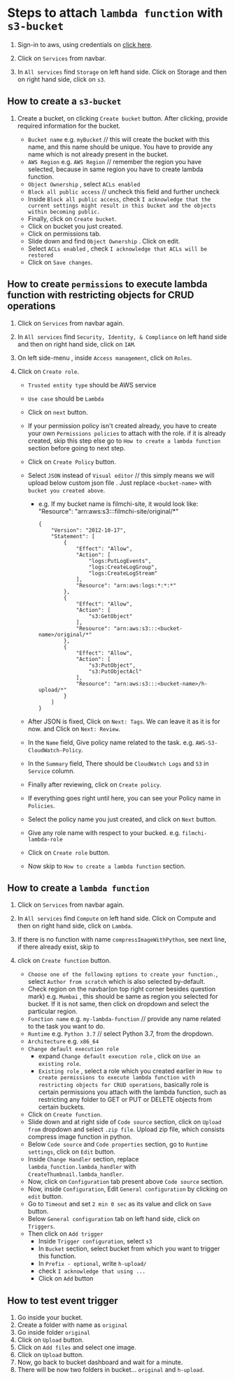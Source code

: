 # Steps to attach `lambda function` with `s3-bucket`

1. Sign-in to aws, using credentials on [click here](https://console.aws.amazon.com/).

1. Click on `Services` from navbar.

1. In `All services` find `Storage` on left hand side. Click on Storage and then on right hand side, click on `s3`.

## How to create a `s3-bucket`

1. Create a bucket, on clicking `Create bucket` button. After clicking, provide required information for the bucket.

    * `Bucket name` e.g. `myBucket`    // this will create the bucket with this name, and this name should be unique. You have to provide any name which is not already present in the bucket.
    * `AWS Region` e.g. `AWS Region`   // remember the region you have selected, because in same region you have to create lambda function.
    * `Object Ownership` , select `ACLs enabled` 
    * `Block all public access`    // uncheck this field and further uncheck 
    * Inside `Block all public access`, check `I acknowledge that the current settings might result in this bucket and the objects within becoming public.`
    * Finally, click on `Create bucket`.
    * Click on bucket you just created.
    * Click on permissions tab.
    * Slide down and find `Object Ownership` . Click on edit.
    * Select `ACLs enabled` , check `I acknowledge that ACLs will be restored`
    * Click on `Save changes`.

## How to create `permissions` to execute lambda function with restricting objects for CRUD operations

1. Click on `Services` from navbar again.

1. In `All services` find `Security, Identity, & Compliance` on left hand side and then on right hand side, click on `IAM`.

1. On left side-menu , inside `Access management`,  click on `Roles`.

1. Click on `Create role`.
    
    * `Trusted entity type` should be AWS service
    * `Use case` should be `Lambda` 
    * Click on `next` button.
    * If your permission policy isn't created already, you have to create your own `Permissions policies` to attach with the role. if it is already created, skip this step else go to `How to create a lambda function` section before going to next step.
    * Click on `Create Policy` button.
    * Select `JSON` instead of `Visual editor` // this simply means we will upload below custom json file . Just replace `<bucket-name>` with `bucket you created above`.
        * e.g. If my bucket name is filmchi-site, it would look like:
            "Resource": "arn:aws:s3:::filmchi-site/original/*"
            ```
            {
                "Version": "2012-10-17",
                "Statement": [
                    {
                        "Effect": "Allow",
                        "Action": [
                            "logs:PutLogEvents",
                            "logs:CreateLogGroup",
                            "logs:CreateLogStream"
                        ],
                        "Resource": "arn:aws:logs:*:*:*"
                    },
                    {
                        "Effect": "Allow",
                        "Action": [
                            "s3:GetObject"
                        ],
                        "Resource": "arn:aws:s3:::<bucket-name>/original/*"
                    },
                    {
                        "Effect": "Allow",
                        "Action": [
                            "s3:PutObject",
                            "s3:PutObjectAcl"
                        ],
                        "Resource": "arn:aws:s3:::<bucket-name>/h-upload/*"
                    }
                ]
            }
            
            ```

    * After JSON is fixed,  Click on `Next: Tags`. We can leave it as it is for now. and Click on `Next: Review`.
    * In the `Name` field, Give policy name related to the task. e.g. `AWS-S3-CloudWatch-Policy`.
    * In the `Summary` field, There should be `CloudWatch Logs` and `S3` in `Service` column.
    * Finally after reviewing, click on `Create policy`.
    * If everything goes right until here, you can see your Policy name in `Policies`.
    * Select the policy name you just created, and click on `Next` button.
    * Give any role name with respect to your bucked. e.g. `filmchi-lambda-role` 
    * Click on `Create role` button.
    * Now skip to `How to create a lambda function` section.


## How to create a `lambda function`

1. Click on `Services` from navbar again.

1. In `All services` find `Compute` on left hand side. Click on Compute and then on right hand side, click on `Lambda`.

1. If there is no function with name `compressImageWithPython`, see next line, if there already exist, skip to 

1. click on `Create function` button.

    * `Choose one of the following options to create your function.`, select `Author from scratch` which is also selected by-default.
    * Check region on the navbar(on top right corner besides question mark) e.g. `Mumbai` , this should be same as region you selected for bucket. If it is not same, then click on dropdown and select the particular region.
    * `Function name` e.g. `my-lambda-function`   // provide any name related to the task you want to do.
    * `Runtime`  e.g. `Python 3.7`  //  select Python 3.7, from the dropdown.
    * `Architecture` e.g. `x86_64`
    * `Change default execution role`
        * expand `Change default execution role` , click on `Use an existing role`.
        * `Existing role` , select a role which you created earlier in `How to create permissions to execute lambda function with restricting objects for CRUD operations`, basically role is certain permissions you attach with the lambda function, such as restricting any folder to GET or PUT or DELETE objects from certain buckets.
    * Click on `Create function`.
    * Slide down and at right side of `Code source` section, click on `Upload from` dropdown and select `.zip file`. Upload zip file, which consists compress image function in python.
    *  Below `Code source` and `Code properties` section, go to `Runtime settings`, click on `Edit` button.
    * Inside `Change Handler` section, replace `lambda_function.lambda_handler` with `CreateThumbnail.lambda_handler`.
    * Now, click on `Configuration` tab present above `Code source` section.
    * Now, inside `Configuration`, Edit `General configuration` by clicking on `edit` button.
    * Go to `Timeout` and set `2 min 0 sec` as its value and click on `Save` button.
    * Below `General configuration` tab on left hand side, click on `Triggers`.
    * Then click on `Add trigger`
        * Inside `Trigger configuration`, select `s3` 
        * In `Bucket` section, select bucket from which you want to trigger this function.
        * In `Prefix - optional`, write `h-upload/`
        * check `I acknowledge that using ...` 
        * Click on `Add` button

    
## How to test event trigger

1. Go inside your bucket.
1. Create a folder with name as `original`
1. Go inside folder `original`
1. Click on `Upload` button.
1. Click on `Add files` and select one image.
1. Click on `Upload` button.
1. Now, go back to bucket dashboard and wait for a minute.
1. There will be now two folders in bucket... `original` and `h-upload`.
